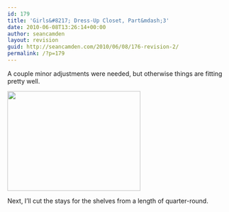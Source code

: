 ```yaml
---
id: 179
title: 'Girls&#8217; Dress-Up Closet, Part&mdash;3'
date: 2010-06-08T13:26:14+00:00
author: seancamden
layout: revision
guid: http://seancamden.com/2010/06/08/176-revision-2/
permalink: /?p=179
---
```

A couple minor adjustments were needed, but otherwise things are fitting pretty well.
  
<img src="http://seancamden.com/wp-content/uploads/2010/06/2010-06-08-11.38.09-300x225.jpg" alt="" title="Girls&#039; Dress-Up Closet, pre-assembly" width="300" height="225" class="alignnone size-medium wp-image-177" />
  
Next, I&#8217;ll cut the stays for the shelves from a length of quarter-round.